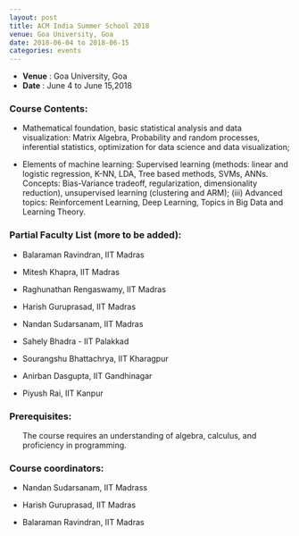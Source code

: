 ```yaml
---
layout: post
title: ACM India Summer School 2018
venue: Goa University, Goa
date: 2018-06-04 to 2018-06-15 
categories: events
---
```

<ul class="mb-5" >
	<li><b>Venue</b> : Goa University, Goa </li>
	 <li><b>Date</b> : June 4 to June 15,2018 </li>
</ul>

<style>
ul.a {
    list-style-position: outside;
}

ul.b {
    list-style-position: inside;
}
</style>
<h3>Course Contents:</h3>
<ul class="a">
<li> <p class="detail">Mathematical foundation, basic statistical analysis and data visualization: Matrix Algebra, Probability and random processes, inferential statistics, optimization for data science and data visualization;</p></li> 
  <li> <p class="detail">Elements of machine learning: Supervised learning (methods: linear and logistic regression, K-NN, LDA, Tree based methods, SVMs, ANNs. Concepts: Bias-Variance tradeoff, regularization, dimensionality reduction), unsupervised learning (clustering and ARM); (iii) Advanced topics: Reinforcement Learning, Deep Learning, Topics in Big Data and Learning Theory.</p></li>
</ul>
<h3>Partial Faculty List (more to be added):</h3>
<ul class="a">
<li><p class="detail">Balaraman Ravindran, IIT Madras</p></li>
<li><p class="detail">Mitesh Khapra, IIT Madras</p></li>
<li><p class="detail">Raghunathan Rengaswamy, IIT Madras</p></li>
<li><p class="detail">Harish Guruprasad, IIT Madras</p></li>
<li><p class="detail">Nandan Sudarsanam, IIT Madras</p></li>
<li><p class="detail">Sahely Bhadra - IIT Palakkad </p></li>
<li><p class="detail">Sourangshu Bhattachrya, IIT Kharagpur</p></li>
<li><p class="detail">Anirban Dasgupta, IIT Gandhinagar</p></li>
<li><p class="detail">Piyush Rai, IIT Kanpur</p></li>
</ul>
<h3>Prerequisites:</h3>
<ul class="b">
<p class="detail">The course requires an understanding of algebra, calculus, and proficiency in programming.</p>
</ul>
<h3>Course coordinators:</h3>
<ul class="a">
<li><p class="detail">Nandan Sudarsanam, IIT Madrass</p></li>
<li><p class="detail">Harish Guruprasad, IIT Madras</p></li>
<li><p class="detail">Balaraman Ravindran, IIT Madras</p></li>
</ul>

